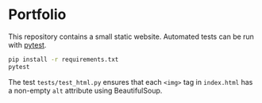 # Portfolio

This repository contains a small static website. Automated tests can be run with [pytest](https://docs.pytest.org/).

```bash
pip install -r requirements.txt
pytest
```

The test `tests/test_html.py` ensures that each `<img>` tag in `index.html` has a non-empty `alt` attribute using BeautifulSoup.
